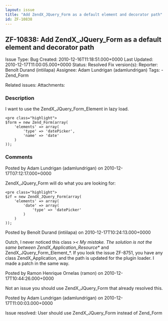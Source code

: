 ```yaml
---
layout: issue
title: "Add ZendX_JQuery_Form as a default element and decorator path"
id: ZF-10838
---
```


ZF-10838: Add ZendX\_JQuery\_Form as a default element and decorator path
-------------------------------------------------------------------------

 Issue Type: Bug Created: 2010-12-16T11:18:51.000+0000 Last Updated: 2010-12-17T11:00:05.000+0000 Status: Resolved Fix version(s): 
 Reporter:  Benoît Durand (intiilapa)  Assignee:  Adam Lundrigan (adamlundrigan)  Tags: - Zend\_Form
 
 Related issues: 
 Attachments: 
### Description

I want to use the ZendX\_JQuery\_Form\_Element in lazy load.

 
    <pre class="highlight">
    $form = new Zend_Form(array(
        'elements' => array(
            'type' => 'datePicker',
            'name' => 'date'
        )
    ));


 

 

### Comments

Posted by Adam Lundrigan (adamlundrigan) on 2010-12-17T07:12:17.000+0000

ZendX\_JQuery\_Form will do what you are looking for:

 
    <pre class="highlight">
    $zf = new ZendX_JQuery_Form(array(
        'elements' => array(
            'date' => array(
                'type' => 'datePicker'
            )
        )
    ));


 

 

Posted by Benoît Durand (intiilapa) on 2010-12-17T10:24:13.000+0000

Outch, I never noticed this class >_< My mistake. The solution is not the same between ZendX\_Application\_Resource_\* and ZendX\_JQuery\_Form\_Element\_\*. If you look the issue ZF-8751, you have any class ZendX\_Application, and the path is updated for the plugin loader. I made a patch in the same way.

 

 

Posted by Ramon Henrique Ornelas (ramon) on 2010-12-17T10:44:26.000+0000

Not an issue you should use ZendX\_JQuery\_Form that already resolved this.

 

 

Posted by Adam Lundrigan (adamlundrigan) on 2010-12-17T11:00:03.000+0000

Issue resolved: User should use ZendX\_JQuery\_Form instead of Zend\_Form

 

 